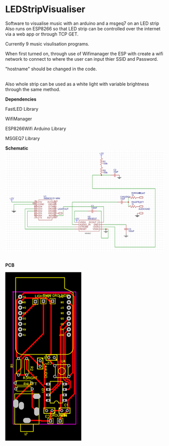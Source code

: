 # LEDStripVisualiser
Software to visualise music with an arduino and a msgeq7 on an LED strip
Also runs on ESP8266 so that LED strip can be controlled over the internet via a web app or through TCP GET.

Currently 9 music visulisation programs.

When first turned on, through use of Wifimanager the ESP with create a wifi network to connect to where the user can input thier SSID and Password.

"hostname" should be changed in the code.

<br/>
Also whole strip can be used as a white light with variable brightness through the same method.

<b>Dependencies</b>
  <p>FastLED Library</p>
  <p>WifiManager</p>
  <p>ESP8266Wifi Arduino Library</p>
  <p>MSGEQ7 Library</p>
  
  
  
  <b>Schematic</b>
  ![alt tag](https://github.com/robmckay/LEDStripVisualiser/blob/master/schematic2.PNG)
  
  <br/>
  <b>PCB</b>
  
  ![alt tag](https://github.com/robmckay/LEDStripVisualiser/blob/master/PCB.png)
  

